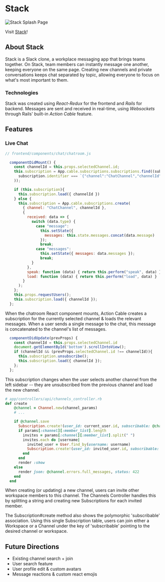 # Stack


![Stack Splash Page](https://s3.us-east-2.amazonaws.com/couchstack/splash_screenshot.png)

Visit [Stack](https://www.stack-app.com/)!

## About Stack
Stack is a Slack clone, a workplace messaging app that brings teams together. On Stack, team members can instantly message one another, keeping everyone on the same page. Creating new channels and private conversations keeps chat separated by topic, allowing everyone to focus on what's most important to them.

### Technologies
Stack was created using *React-Redux* for the frontend and *Rails* for backend. Messages are sent and received in real-time, using *Websockets* through Rails' built-in *Action Cable* feature.


## Features

### Live Chat

```javascript
// frontend/components/chat/chatroom.js

  componentDidMount() {
    const channelId = this.props.selectedChannel.id;
    this.subscription = App.cable.subscriptions.subscriptions.find((subscription) => (
      subscription.identifier === `{"channel":"ChatChannel","channelId":"${channelId}"}`
    ));

    if (this.subscription){
      this.subscription.load({ channelId })
    } else {
      this.subscription = App.cable.subscriptions.create(
        { channel: "ChatChannel", channelId },
        {
          received: data => {
            switch (data.type) {
              case "message":
                this.setState({
                  messages: this.state.messages.concat(data.message)
                });
                break;
              case "messages":
                this.setState({ messages: data.messages });
                break;
            }
          },
          speak: function (data) { return this.perform("speak", data) },
          load: function (data) { return this.perform("load", data) }
        }
      );
    };
    this.props.requestUsers();
    this.subscription.load({ channelId });
  };
```

When the chatroom React component mounts, Action Cable creates a subscription for the currently selected channel & loads the relevant messages. When a user sends a single message to the chat, this message is concatenated to the channel's list of messages.

```javascript
  componentDidUpdate(prevProps) {
    const channelId = this.props.selectedChannel.id
    document.getElementById('bottom').scrollIntoView();
    if (channelId && (prevProps.selectedChannel.id !== channelId)){
      this.subscription.unsubscribe();
      this.subscription.load({ channelId });
    };
  };
```

This subscription changes when the user selects another channel from the left sidebar -- they are unsubscribed from the previous channel and load the new channel.

```ruby
# app/controllers/api/channels_controller.rb
def create
    @channel = Channel.new(channel_params)
    # ...

    if @channel.save
      Subscription.create!(user_id: current_user.id, subscribable: @channel)
      if params[:channel][:member_list].length
        invites = params[:channel][:member_list].split(" ")
        invites.each do |username|
          invited_user = User.find_by(username: username)
          Subscription.create!(user_id: invited_user.id, subscribable: @channel)
        end
      end
      render :show
    else
      render json: @channel.errors.full_messages, status: 422
    end
  end
```

When creating (or updating) a new channel, users can invite other workspace members to this channel. The Channels Controller handles this by splitting a string and creating new Subscriptions for each invited member. 

The Subscription#create method also shows the polymorphic 'subscribable' association. Using this single Subscription table, users can join either a Workspace or a Channel under the key of 'subscribable' pointing to the desired channel or workspace.

## Future Directions

* Existing channel search + join
* User search feature
* User profile edit & custom avatars
* Message reactions & custom react emojis